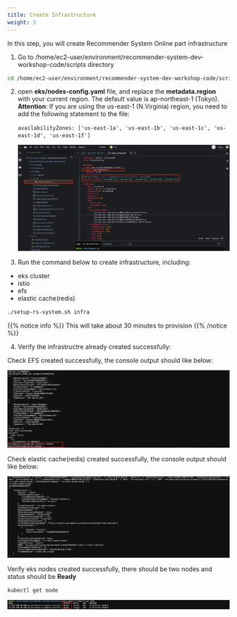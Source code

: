 ```yaml
---
title: Create Infrastructure
weight: 3
---
```


In this step, you will create Recommender System Online part infrastructure

1. Go to /home/ec2-user/environment/recommender-system-dev-workshop-code/scripts directory

```sh
cd /home/ec2-user/environment/recommender-system-dev-workshop-code/scripts
```

2. open **eks/nodes-config.yaml** file, and replace the **metadata.region** with your current region. The default value is ap-northeast-1 (Tokyo). **Attention**: If you are using the us-east-1 (N.Virginia) region, you need to add the following statement to the file:

    `availabilityZones: ['us-east-1a', 'us-east-1b', 'us-east-1c', 'us-east-1d', 'us-east-1f']`

   ![change nodes config](/images/change-nodes-config.png)

3. Run the command below to create infrastructure, including:
- eks cluster
- istio
- efs
- elastic cache(redis)

```sh
./setup-rs-system.sh infra
```

{{% notice info %}}
This will take about 30 minutes to provision
{{% /notice %}}

4. Verify the infrastructre already created successfully:

Check EFS created successfully, the console output should like below:

![Verify EKS nodes](/images/check-efs.png)

Check elastic cache(redis) created successfully, the console output should like below:

![Verify EKS nodes](/images/check-redis.png)

Verify eks nodes created successfully, there should be two nodes and status should be **Ready**
```sh
kubectl get node
```
![Verify EKS nodes](/images/check-eks-nodes.png)